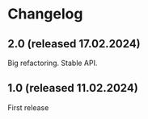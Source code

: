 # Changelog

## 2.0 (released 17.02.2024)

Big refactoring. Stable API.

## 1.0 (released 11.02.2024)

First release
